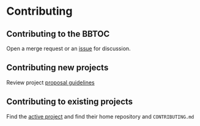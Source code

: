 # Contributing

## Contributing to the BBTOC

Open a merge request or an [issue](https://repo1.dso.mil/platform-one/bbtoc/-/issues/new) for discussion.

## Contributing new projects

Review project [proposal guidelines](/projects/getting-started/README.md)

## Contributing to existing projects

Find the [active project](/projects) and find their home repository and `CONTRIBUTING.md`
